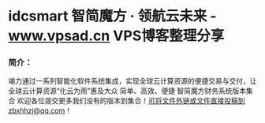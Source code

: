 # idcsmart 智简魔方 · 领航云未来 - www.vpsad.cn VPS博客整理分享
### 简介：
竭力通过一系列智能化软件系统集成，实现全球云计算资源的便捷交易与交付，让全球云计算资源“化云为雨”惠及大众
简单、高效、便捷
智简魔方财务系统版本集合
欢迎各位提交更多我们没有的版本到集合！可将文件外链或文件直接投稿到zbxhhzj@qq.com！
